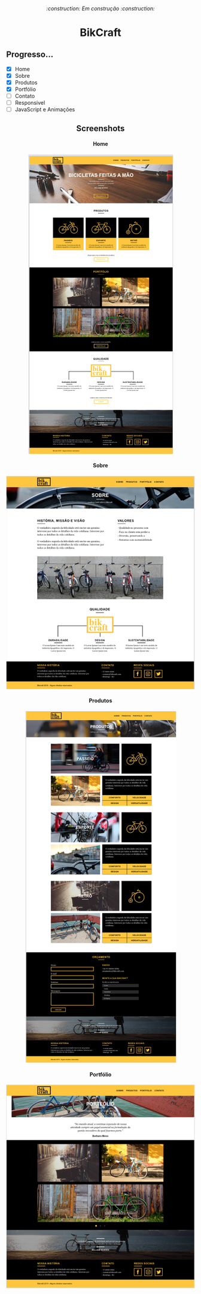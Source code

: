 <h6 align="center"> 
:construction: Em construção 	:construction:
</h6 >
<h1 align="center"> BikCraft
</h1>

<h2> Progresso... </h2>

- [x] Home 
- [x] Sobre 
- [x] Produtos 
- [x] Portfólio 
- [ ] Contato
- [ ] Responsivel
- [ ] JavaScript e Animações

<h2 align="center"> 
Screenshots 
</h2>

<h4 align="center"> 
Home 
</h4>
<h4 align="center"> 
<img src="https://github.com/AdilsonMJ/CURSO-FRONTEND-ORIGAMID/blob/main/BikCraft/wireframe/screenshots/Home.png"  >
</h4>

<h4 align="center"> 
Sobre 
</h4>
<h4 align="center"> 
<img src="https://github.com/AdilsonMJ/CURSO-FRONTEND-ORIGAMID/blob/main/BikCraft/wireframe/screenshots/sobre.png" >
</h4>

<h4 align="center"> 
Produtos 
</h4>
<h4 align="center"> 
<img src="https://github.com/AdilsonMJ/CURSO-FRONTEND-ORIGAMID/blob/main/BikCraft/wireframe/screenshots/Produto.png" >
</h4>

<h4 align="center"> 
Portfólio 
</h4>
<h4 align="center"> 
<img src="https://github.com/AdilsonMJ/CURSO-FRONTEND-ORIGAMID/blob/main/BikCraft/wireframe/screenshots/portfolio.png" >
</h4>
